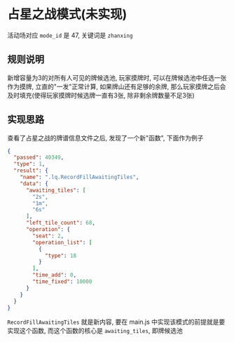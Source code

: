 # 占星之战模式(未实现)

活动场对应 `mode_id` 是 47, 关键词是 `zhanxing`

## 规则说明

新增容量为3的对所有人可见的牌候选池, 玩家摸牌时, 可以在牌候选池中任选一张作为摸牌, 立直的"一发"正常计算,
如果牌山还有足够的余牌, 那么玩家摸牌之后会及时填充(使得玩家摸牌时候选牌一直有3张, 除非剩余牌数量不足3张)

## 实现思路

查看了占星之战的牌谱信息文件之后, 发现了一个新"函数", 下面作为例子

```json
{
  "passed": 40349,
  "type": 1,
  "result": {
    "name": ".lq.RecordFillAwaitingTiles",
    "data": {
      "awaiting_tiles": [
        "2s",
        "1m",
        "6s"
      ],
      "left_tile_count": 68,
      "operation": {
        "seat": 2,
        "operation_list": [
          {
            "type": 18
          }
        ],
        "time_add": 0,
        "time_fixed": 10000
      }
    }
  }
}
```
`RecordFillAwaitingTiles` 就是新内容, 要在 main.js 中实现该模式的前提就是要实现这个函数, 
而这个函数的核心是 `awaiting_tiles`, 即牌候选池
